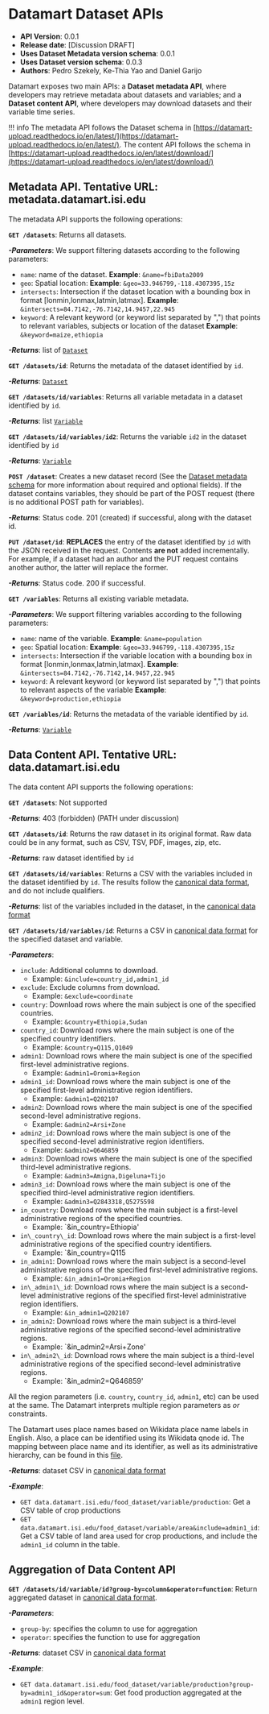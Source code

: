 # Datamart Dataset APIs

* **API Version**: 0.0.1
* **Release date**: [Discussion DRAFT]
* **Uses Dataset Metadata version schema**: 0.0.1
* **Uses Dataset version schema**: 0.0.3
* **Authors**: Pedro Szekely, Ke-Thia Yao and Daniel Garijo

Datamart exposes two main APIs: a **Dataset metadata API**, where developers may retrieve metadata about datasets and variables; and a **Dataset content API**, where developers may download datasets and their variable time series.

!!! info
    The metadata API follows the Dataset schema in [https://datamart-upload.readthedocs.io/en/latest/](https://datamart-upload.readthedocs.io/en/latest/). The content API follows the schema in  [https://datamart-upload.readthedocs.io/en/latest/download/](https://datamart-upload.readthedocs.io/en/latest/download/)

## Metadata API. Tentative URL:  metadata.datamart.isi.edu
The metadata API supports the following operations:

**`GET /datasets`**: Returns all datasets.

**_-Parameters_**: We support filtering datasets according to the following parameters:

  * `name`: name of the dataset. **Example**: `&name=fbiData2009`
  * `geo`: Spatial location: **Example**: `&geo=33.946799,-118.4307395,15z`
  * `intersects`: Intersection if the dataset location with a bounding box in format [lonmin,lonmax,latmin,latmax]. **Example**: `&intersects=84.7142,-76.7142,14.9457,22.945`
  * `keyword`: A relevant keyword (or keyword list separated by ",") that points to relevant variables, subjects or location of the dataset **Example**: `&keyword=maize,ethiopia`

**_-Returns_**: list of [`Dataset`](https://datamart-upload.readthedocs.io/en/latest/#describing-dataset-metadata)

**`GET /datasets/id`**: Returns the metadata of the dataset identified by `id`.

**_-Returns_**: [`Dataset`](https://datamart-upload.readthedocs.io/en/latest/#describing-dataset-metadata)

**`GET /datasets/id/variables`**: Returns all variable metadata in a dataset identified by `id`.

**_-Returns_**: list [`Variable`](https://datamart-upload.readthedocs.io/en/latest/#dataset-variable-metadata)

**`GET /datasets/id/variables/id2`**: Returns the variable `id2` in the dataset identified by `id`

**_-Returns_**: [`Variable`](https://datamart-upload.readthedocs.io/en/latest/#dataset-variable-metadata)

**`POST /dataset`**: Creates a new dataset record (See the [Dataset metadata schema](https://datamart-upload.readthedocs.io/en/latest/#describing-dataset-metadata) for more information about required and optional fields). If the dataset contains variables, they should be part of the POST request (there is no additional POST path for variables).

**_-Returns_**: Status code. 201 (created) if successful, along with the dataset id.

**`PUT /dataset/id`**: **REPLACES** the entry of the dataset identified by `id` with the JSON received in the request. Contents **are not** added incrementally. For example, if a dataset had an author and the PUT request contains another author, the latter will replace the former.

**_-Returns_**: Status code. 200 if successful.

**`GET /variables`**: Returns all existing variable metadata.

**_-Parameters_**: We support filtering variables according to the following parameters:

  * `name`: name of the variable. **Example**: `&name=population`
  * `geo`: Spatial location: **Example**: `&geo=33.946799,-118.4307395,15z`
  * `intersects`: Intersection if the variable location with a bounding box in format [lonmin,lonmax,latmin,latmax]. **Example**: `&intersects=84.7142,-76.7142,14.9457,22.945`
  * `keyword`: A relevant keyword (or keyword list separated by ",") that points to relevant aspects of the variable **Example**: `&keyword=production,ethiopia`

**`GET /variables/id`**: Returns the metadata of the variable identified by `id`.

**_-Returns_**: [`Variable`](https://datamart-upload.readthedocs.io/en/latest/#dataset-variable-metadata)

## Data Content API. Tentative URL: data.datamart.isi.edu

The data content API supports the following operations:

**`GET /datasets`**: Not supported

**_-Returns_**: 403 (forbidden) (PATH under discussion)

**`GET /datasets/id`**: Returns the raw dataset in its original format. Raw data could be in any format, such as CSV, TSV, PDF, images, zip, etc.

**_-Returns_**: raw dataset identified by `id`

**`GET /datasets/id/variables`**: Returns a CSV with the variables included in the dataset identified by `id`. The results follow the [canonical data format](https://datamart-upload.readthedocs.io/en/latest/download/#canonical-data-format), and do not include qualifiers.

**_-Returns_**: list of the variables included in the dataset, in the [canonical data format](https://datamart-upload.readthedocs.io/en/latest/download/#canonical-data-format)

**`GET /datasets/id/variables/id`**: Returns a CSV in [canonical data format](https://datamart-upload.readthedocs.io/en/latest/download/#canonical-data-format) for the specified dataset and variable.

**_-Parameters_**:

  * `include`: Additional columns to download.
    - Example: `&include=country_id,admin1_id`
  * `exclude`: Exclude columns from download.
    - Example: `&exclude=coordinate`
  * `country`: Download rows where the main subject is one of the specified countries.
    - Example: `&country=Ethiopia,Sudan`
  * `country_id`: Download rows where the main subject is one of the specified country identifiers.
    - Example: `&country=Q115,Q1049`
  * `admin1`: Download rows where the main subject is one of the specified first-level administrative regions.
      - Example: `&admin1=Oromia+Region`
  * `admin1_id`: Download rows where the main subject is one of the specified first-level administrative region identifiers.
	  - Example: `&admin1=Q202107`
  * `admin2`: Download rows where the main subject is one of the specified second-level administrative regions.
      - Example: `&admin2=Arsi+Zone`
  * `admin2_id`: Download rows where the main subject is one of the specified second-level administrative region identifiers.
      - Example: `&admin2=Q646859`
  * `admin3`: Download rows where the main subject is one of the specified third-level administrative regions.
      - Example: `&admin3=Amigna,Digeluna+Tijo`
  * `admin3_id`: Download rows where the main subject is one of the specified third-level administrative region identifiers.
      - Example: `&admin3=Q2843318,Q5275598`
  * `in_country`: Download rows where the main subject is a first-level administrative regions of the specified countries.
    - Example: `&in_country=Ethiopia'
  * `in\_country\_id`: Download rows where the main subject is a first-level administrative regions of the specified country identifiers.
    - Example: `&in_country=Q115
  * `in_admin1`: Download rows where the main subject is a second-level administrative regions of the specified first-level administrative regions.
    - Example: `&in_admin1=Oromia+Region`
  * `in\_admin1\_id`: Download rows where the main subject is a second-level administrative regions of the specified first-level administrative region identifiers.
    - Example: `&in_admin1=Q202107`
  * `in_admin2`: Download rows where the main subject is a third-level administrative regions of the specified second-level administrative regions.
    - Example: `&in_admin2=Arsi+Zone'
  * `in\_admin2\_id`: Download rows where the main subject is a third-level administrative regions of the specified second-level administrative regions.
    - Example: `&in_admin2=Q646859'

All the region parameters (i.e. `country`, `country_id`, `admin1`,
etc) can be used at the same. The Datamart interprets multiple region
parameters as *or* constraints.

The Datamart uses place names based on Wikidata place name labels in
English. Also, a place can be identified using its Wikidata qnode
id. The mapping between place name and its identifier, as well as its
administrative hierarchy, can be found in this
[file](https://github.com/usc-isi-i2/wikidata-fuzzy-search/raw/master/backend/metadata/region.csv).

**_-Returns_**: dataset CSV in [canonical data format](https://datamart-upload.readthedocs.io/en/latest/download/#canonical-data-format)

**_-Example_**:

  * `GET data.datamart.isi.edu/food_dataset/variable/production`: Get a CSV table of crop productions
  * `GET data.datamart.isi.edu/food_dataset/variable/area&include=admin1_id`: Get a CSV table of land area used for crop productions, and include the `admin1_id` column in the table.

## Aggregation of Data Content API

**`GET /datasets/id/variable/id?group-by=column&operator=function`**: Return aggregated dataset in [canonical data format](https://datamart-upload.readthedocs.io/en/latest/download/#canonical-data-format).

**_-Parameters_**:

  * `group-by`: specifies the column to use for aggregation
  * `operator`: specifies the function to use for aggregation

**_-Returns_**: dataset CSV in [canonical data format](https://datamart-upload.readthedocs.io/en/latest/download/#canonical-data-format)

**_-Example_**:
  - `GET data.datamart.isi.edu/food_dataset/variable/production?group-by=admin1_id&operator=sum`: Get food production aggregated at the` admin1` region level.

